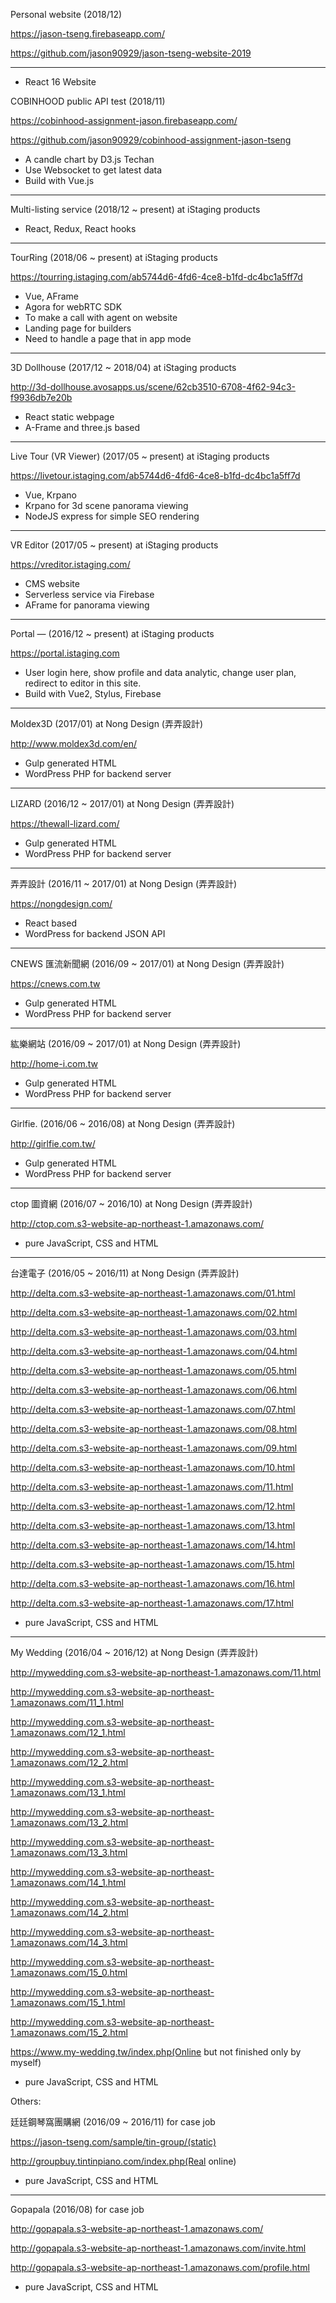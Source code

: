 Personal website (2018/12)

https://jason-tseng.firebaseapp.com/

https://github.com/jason90929/jason-tseng-website-2019

---

* React 16 Website

COBINHOOD public API test (2018/11)

https://cobinhood-assignment-jason.firebaseapp.com/

https://github.com/jason90929/cobinhood-assignment-jason-tseng

* A candle chart by D3.js Techan
* Use Websocket to get latest data
* Build with Vue.js

---

Multi-listing service (2018/12 ~ present) at iStaging products

* React, Redux, React hooks

---

TourRing (2018/06 ~ present) at iStaging products

https://tourring.istaging.com/ab5744d6-4fd6-4ce8-b1fd-dc4bc1a5ff7d

* Vue, AFrame
* Agora for webRTC SDK
* To make a call with agent on website
* Landing page for builders
* Need to handle a page that in app mode

---

3D Dollhouse (2017/12 ~ 2018/04) at iStaging products

http://3d-dollhouse.avosapps.us/scene/62cb3510-6708-4f62-94c3-f9936db7e20b

* React static webpage
* A-Frame and three.js based

---

Live Tour (VR Viewer) (2017/05 ~ present) at iStaging products

https://livetour.istaging.com/ab5744d6-4fd6-4ce8-b1fd-dc4bc1a5ff7d

* Vue, Krpano
* Krpano for 3d scene panorama viewing
* NodeJS express for simple SEO rendering

---

VR Editor (2017/05 ~ present) at iStaging products

https://vreditor.istaging.com/

* CMS website
* Serverless service via Firebase
* AFrame for panorama viewing

---

Portal — (2016/12 ~ present) at iStaging products

https://portal.istaging.com

* User login here, show profile and data analytic, change user plan, redirect to editor in this site.
* Build with Vue2, Stylus, Firebase

---

Moldex3D (2017/01) at Nong Design (弄弄設計)

http://www.moldex3d.com/en/

* Gulp generated HTML
* WordPress PHP for backend server

---

LIZARD (2016/12 ~ 2017/01) at Nong Design (弄弄設計)

https://thewall-lizard.com/

* Gulp generated HTML
* WordPress PHP for backend server

---

弄弄設計 (2016/11 ~ 2017/01) at Nong Design (弄弄設計)

https://nongdesign.com/

* React based
* WordPress for backend JSON API

---

CNEWS 匯流新聞網 (2016/09 ~ 2017/01) at Nong Design (弄弄設計)

https://cnews.com.tw

* Gulp generated HTML
* WordPress PHP for backend server

---

紘樂網站 (2016/09 ~ 2017/01) at Nong Design (弄弄設計)

http://home-i.com.tw

* Gulp generated HTML
* WordPress PHP for backend server

---

Girlfie. (2016/06 ~ 2016/08) at Nong Design (弄弄設計)

http://girlfie.com.tw/

* Gulp generated HTML
* WordPress PHP for backend server

---

ctop 圖資網 (2016/07 ~ 2016/10) at Nong Design (弄弄設計)

http://ctop.com.s3-website-ap-northeast-1.amazonaws.com/

* pure JavaScript, CSS and HTML

---

台達電子 (2016/05 ~ 2016/11) at Nong Design (弄弄設計)

http://delta.com.s3-website-ap-northeast-1.amazonaws.com/01.html

http://delta.com.s3-website-ap-northeast-1.amazonaws.com/02.html

http://delta.com.s3-website-ap-northeast-1.amazonaws.com/03.html

http://delta.com.s3-website-ap-northeast-1.amazonaws.com/04.html

http://delta.com.s3-website-ap-northeast-1.amazonaws.com/05.html

http://delta.com.s3-website-ap-northeast-1.amazonaws.com/06.html

http://delta.com.s3-website-ap-northeast-1.amazonaws.com/07.html

http://delta.com.s3-website-ap-northeast-1.amazonaws.com/08.html

http://delta.com.s3-website-ap-northeast-1.amazonaws.com/09.html

http://delta.com.s3-website-ap-northeast-1.amazonaws.com/10.html

http://delta.com.s3-website-ap-northeast-1.amazonaws.com/11.html

http://delta.com.s3-website-ap-northeast-1.amazonaws.com/12.html

http://delta.com.s3-website-ap-northeast-1.amazonaws.com/13.html

http://delta.com.s3-website-ap-northeast-1.amazonaws.com/14.html

http://delta.com.s3-website-ap-northeast-1.amazonaws.com/15.html

http://delta.com.s3-website-ap-northeast-1.amazonaws.com/16.html

http://delta.com.s3-website-ap-northeast-1.amazonaws.com/17.html

* pure JavaScript, CSS and HTML

---

My Wedding (2016/04 ~ 2016/12) at Nong Design (弄弄設計)

http://mywedding.com.s3-website-ap-northeast-1.amazonaws.com/11.html

http://mywedding.com.s3-website-ap-northeast-1.amazonaws.com/11_1.html

http://mywedding.com.s3-website-ap-northeast-1.amazonaws.com/12_1.html

http://mywedding.com.s3-website-ap-northeast-1.amazonaws.com/12_2.html

http://mywedding.com.s3-website-ap-northeast-1.amazonaws.com/13_1.html

http://mywedding.com.s3-website-ap-northeast-1.amazonaws.com/13_2.html

http://mywedding.com.s3-website-ap-northeast-1.amazonaws.com/13_3.html

http://mywedding.com.s3-website-ap-northeast-1.amazonaws.com/14_1.html

http://mywedding.com.s3-website-ap-northeast-1.amazonaws.com/14_2.html

http://mywedding.com.s3-website-ap-northeast-1.amazonaws.com/14_3.html

http://mywedding.com.s3-website-ap-northeast-1.amazonaws.com/15_0.html

http://mywedding.com.s3-website-ap-northeast-1.amazonaws.com/15_1.html

http://mywedding.com.s3-website-ap-northeast-1.amazonaws.com/15_2.html

https://www.my-wedding.tw/index.php(Online but not finished only by myself)

* pure JavaScript, CSS and HTML


Others:

廷廷鋼琴窩團購網 (2016/09 ~ 2016/11) for case job

https://jason-tseng.com/sample/tin-group/(static)

http://groupbuy.tintinpiano.com/index.php(Real online)

* pure JavaScript, CSS and HTML

---

Gopapala (2016/08) for case job

http://gopapala.s3-website-ap-northeast-1.amazonaws.com/

http://gopapala.s3-website-ap-northeast-1.amazonaws.com/invite.html

http://gopapala.s3-website-ap-northeast-1.amazonaws.com/profile.html

* pure JavaScript, CSS and HTML

